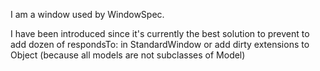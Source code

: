 I am a window used by WindowSpec.I have been introduced since it's currently the best solution to prevent to add dozen of respondsTo: in StandardWindow or add dirty extensions to Object (because all models are not subclasses of Model)